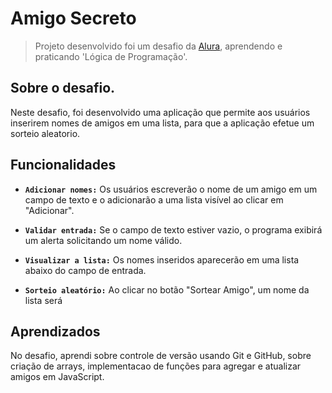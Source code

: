 # **Amigo Secreto** 
> Projeto desenvolvido foi um desafio da [Alura](https://www.alura.com.br/), aprendendo e praticando 'Lógica de Programação'.

## **Sobre o desafio.**
Neste desafio, foi desenvolvido uma aplicação que permite aos usuários inserirem nomes de amigos em uma lista, para que a aplicação efetue um sorteio aleatorio.

## **Funcionalidades**

- **`Adicionar nomes:`** Os usuários escreverão o nome de um amigo em um campo de texto e o adicionarão a uma lista visível ao clicar em "Adicionar".

- **`Validar entrada:`** Se o campo de texto estiver vazio, o programa exibirá um alerta solicitando um nome válido.

- **`Visualizar a lista:`** Os nomes inseridos aparecerão em uma lista abaixo do campo de entrada.

- **`Sorteio aleatório:`** Ao clicar no botão "Sortear Amigo", um nome da lista será 

## **Aprendizados**
No desafio, aprendi sobre controle de versão usando Git e GitHub, sobre criação de arrays, implementacao de funções para agregar e atualizar amigos em JavaScript.

